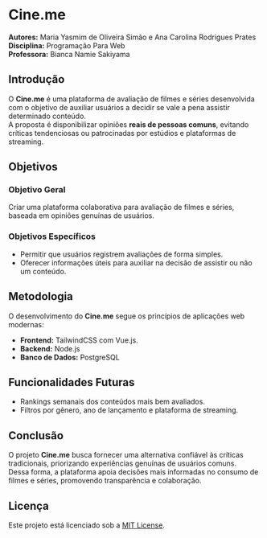 # Cine.me
**Autores:** Maria Yasmim de Oliveira Simão e Ana Carolina Rodrigues Prates  
**Disciplina:** Programação Para Web  
**Professora:** Bianca Namie Sakiyama  

## Introdução
O **Cine.me** é uma plataforma de avaliação de filmes e séries desenvolvida com o objetivo de auxiliar usuários a decidir se vale a pena assistir determinado conteúdo.  
A proposta é disponibilizar opiniões **reais de pessoas comuns**, evitando críticas tendenciosas ou patrocinadas por estúdios e plataformas de streaming.

## Objetivos

### Objetivo Geral
Criar uma plataforma colaborativa para avaliação de filmes e séries, baseada em opiniões genuínas de usuários.

### Objetivos Específicos
- Permitir que usuários registrem avaliações de forma simples.  
- Oferecer informações úteis para auxiliar na decisão de assistir ou não um conteúdo.  

## Metodologia
O desenvolvimento do **Cine.me** segue os princípios de aplicações web modernas:

- **Frontend:** TailwindCSS com Vue.js.  
- **Backend:** Node.js 
- **Banco de Dados:** PostgreSQL 

## Funcionalidades Futuras
- Rankings semanais dos conteúdos mais bem avaliados.  
- Filtros por gênero, ano de lançamento e plataforma de streaming.

## Conclusão
O projeto **Cine.me** busca fornecer uma alternativa confiável às críticas tradicionais, priorizando experiências genuínas de usuários comuns.  
Dessa forma, a plataforma apoia decisões mais informadas no consumo de filmes e séries, promovendo transparência e colaboração.

## Licença
Este projeto está licenciado sob a [MIT License](LICENSE).